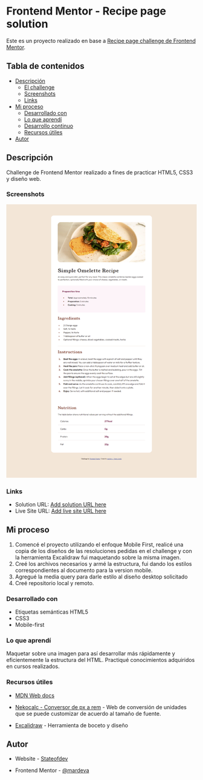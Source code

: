 # Frontend Mentor - Recipe page solution

Este es un proyecto realizado en base a [Recipe page challenge de Frontend Mentor](https://www.frontendmentor.io/challenges/recipe-page-KiTsR8QQKm). 

## Tabla de contenidos

- [Descripción](#Descripción)
  - [El challenge](#El-challenge)
  - [Screenshots](#Screenshots)
  - [Links](#Links)
- [Mi proceso](#mi-proceso)
  - [Desarrollado con](#Desarrollado-con)
  - [Lo que aprendí](#Lo-que-aprendí)
  - [Desarrollo continuo](#Desarrollo-continuo)
  - [Recursos útiles](#Recursos-útiles)
- [Autor](#autor)

## Descripción

Challenge de Frontend Mentor realizado a fines de practicar HTML5, CSS3 y diseño web.

### Screenshots

![Solution Web Desing](image.png)

### Links

- Solution URL: [Add solution URL here](https://your-solution-url.com)
- Live Site URL: [Add live site URL here](https://your-live-site-url.com)

## Mi proceso

1. Comencé el proyecto utilizando el enfoque Mobile First, realicé una copia de los diseños de las resoluciones pedidas en el challenge y con la herramienta Excalidraw fui maquetando sobre la misma imagen.
2. Creé los archivos necesarios y armé la estructura, fui dando los estilos correspondientes al documento para la version mobile. 
3. Agregué la media query para darle estilo al diseño desktop solicitado
4. Creé repositorio local y remoto.

### Desarrollado con

- Etiquetas semánticas HTML5
- CSS3 
- Mobile-first

### Lo que aprendí

Maquetar sobre una imagen para así desarrollar más rápidamente y eficientemente la estructura del HTML.
Practiqué conocimientos adquiridos en cursos realizados.

### Recursos útiles

- [MDN Web docs](https://developer.mozilla.org/es/)

- [Nekocalc - Conversor de px a rem](https://nekocalc.com/es/px-a-rem-conversor) - Web de conversión de unidades que se puede customizar de acuerdo al tamaño de fuente.

- [Excalidraw](https://excalidraw.com/) - Herramienta de boceto y diseño

## Autor

- Website - [Stateofdev](https://stateofdev.com.ar)

- Frontend Mentor - [@mardeva](https://www.frontendmentor.io/profile/mardeva)





